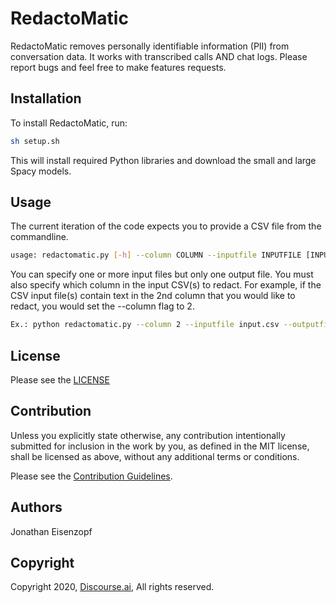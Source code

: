 # RedactoMatic

RedactoMatic removes personally identifiable information (PII) from conversation data. It works with transcribed calls AND chat logs. Please report bugs and feel free to make features requests.

## Installation

To install RedactoMatic, run:

```sh
sh setup.sh
```

This will install required Python libraries and download the small and large Spacy models.

## Usage

The current iteration of the code expects you to provide a CSV file from the commandline.

```sh
usage: redactomatic.py [-h] --column COLUMN --inputfile INPUTFILE [INPUTFILE ...] --outputfile OUTPUTFILE
```

You can specify one or more input files but only one output file. You must also specify which column in the input CSV(s) to redact. For example, if the CSV input file(s) contain text in the 2nd column that you would like to redact, you would set the  --column flag to 2.

```sh
Ex.: python redactomatic.py --column 2 --inputfile input.csv --outputfile output.csv
```

## License

Please see the [LICENSE](LICENSE)

## Contribution

Unless you explicitly state otherwise, any contribution intentionally submitted
for inclusion in the work by you, as defined in the MIT license, shall
be licensed as above, without any additional terms or conditions.

Please see the [Contribution Guidelines](CONTRIBUTING.md).

## Authors

Jonathan Eisenzopf

## Copyright

Copyright 2020, [Discourse.ai](https://www.discourse.ai), All rights reserved.
